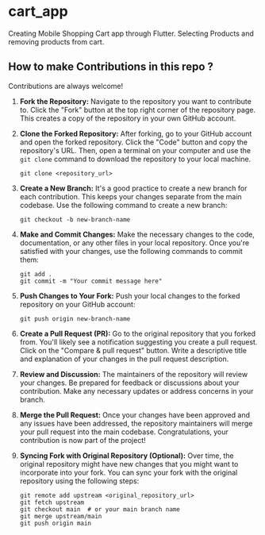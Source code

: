 # cart_app
Creating Mobile Shopping Cart app through Flutter. Selecting Products and removing products from cart.


## How to make Contributions in this repo ?

Contributions are always welcome!

1. **Fork the Repository:**
   Navigate to the repository you want to contribute to. Click the "Fork" button at the top right corner of the repository page. This creates a copy of the repository in your own GitHub account.

2. **Clone the Forked Repository:**
   After forking, go to your GitHub account and open the forked repository. Click the "Code" button and copy the repository's URL. Then, open a terminal on your computer and use the `git clone` command to download the repository to your local machine.
   ```
   git clone <repository_url>
   ```

3. **Create a New Branch:**
   It's a good practice to create a new branch for each contribution. This keeps your changes separate from the main codebase. Use the following command to create a new branch:
   ```
   git checkout -b new-branch-name
   ```

4. **Make and Commit Changes:**
   Make the necessary changes to the code, documentation, or any other files in your local repository. Once you're satisfied with your changes, use the following commands to commit them:
   ```
   git add .
   git commit -m "Your commit message here"
   ```

5. **Push Changes to Your Fork:**
   Push your local changes to the forked repository on your GitHub account:
   ```
   git push origin new-branch-name
   ```

6. **Create a Pull Request (PR):**
   Go to the original repository that you forked from. You'll likely see a notification suggesting you create a pull request. Click on the "Compare & pull request" button. Write a descriptive title and explanation of your changes in the pull request description.

7. **Review and Discussion:**
   The maintainers of the repository will review your changes. Be prepared for feedback or discussions about your contribution. Make any necessary updates or address concerns in your branch.

8. **Merge the Pull Request:**
   Once your changes have been approved and any issues have been addressed, the repository maintainers will merge your pull request into the main codebase. Congratulations, your contribution is now part of the project!

9. **Syncing Fork with Original Repository (Optional):**
    Over time, the original repository might have new changes that you might want to incorporate into your fork. You can sync your fork with the original repository using the following steps:
    ```
    git remote add upstream <original_repository_url>
    git fetch upstream
    git checkout main  # or your main branch name
    git merge upstream/main
    git push origin main
    ```

